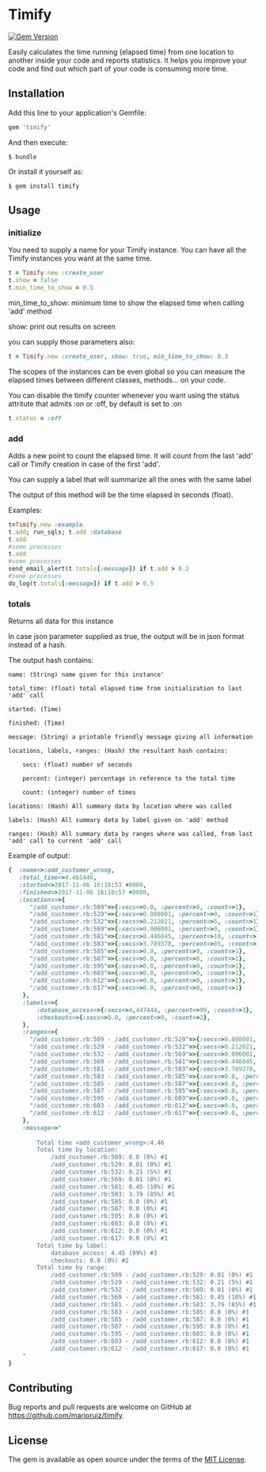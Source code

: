 # Timify

[![Gem Version](https://badge.fury.io/rb/timify.svg)](https://rubygems.org/gems/timify)

Easily calculates the time running (elapsed time) from one location to another inside your code and reports statistics. It helps you improve your code and find out which part of your code is consuming more time.

## Installation

Add this line to your application's Gemfile:

```ruby
gem 'timify'
```

And then execute:

    $ bundle

Or install it yourself as:

    $ gem install timify

## Usage

### initialize
You need to supply a name for your Timify instance. 
You can have all the Timify instances you want at the same time.
```ruby
t = Timify.new :create_user
t.show = false
t.min_time_to_show = 0.5
```
min_time_to_show: minimum time to show the elapsed time when calling 'add' method

show: print out results on screen

you can supply those parameters also:

```ruby
t = Timify.new :create_user, show: true, min_time_to_show: 0.3
```

The scopes of the instances can be even global so you can measure the elapsed times between different classes, methods... on your code.

You can disable the timify counter whenever you want using the status attritute that admits :on or :off, by default is set to :on

```ruby
t.status = :off
```

### add

Adds a new point to count the elapsed time. It will count from the last 'add' call or Timify creation in case of the first 'add'.

You can supply a label that will summarize all the ones with the same label

The output of this method will be the time elapsed in seconds (float).

Examples:

```ruby
t=Timify.new :example
t.add; run_sqls; t.add :database
t.add
#some processes
t.add
#some processes
send_email_alert(t.totals[:message]) if t.add > 0.2
#some processes
do_log(t.totals[:message]) if t.add > 0.5
```

### totals

Returns all data for this instance

In case json parameter supplied as true, the output will be in json format instead of a hash.

The output hash contains:

    name: (String) name given for this instance'

    total_time: (float) total elapsed time from initialization to last 'add' call

    started: (Time)

    finished: (Time)

    message: (String) a printable friendly message giving all information

    locations, labels, ranges: (Hash) the resultant hash contains:

        secs: (float) number of seconds

        percent: (integer) percentage in reference to the total time

        count: (integer) number of times

    locations: (Hash) All summary data by location where was called

    labels: (Hash) All summary data by label given on 'add' method

    ranges: (Hash) All summary data by ranges where was called, from last 'add' call to current 'add' call


Example of output:
```ruby
{  :name=>:add_customer_wrong, 
   :total_time=>4.461446, 
   :started=>2017-11-06 16:10:53 +0000, 
   :finished=>2017-11-06 16:10:57 +0000, 
   :locations=>{
      "/add_customer.rb:509"=>{:secs=>0.0, :percent=>0, :count=>1}, 
	  "/add_customer.rb:529"=>{:secs=>0.008001, :percent=>0, :count=>1}, 
	  "/add_customer.rb:532"=>{:secs=>0.212021, :percent=>5, :count=>1}, 
	  "/add_customer.rb:569"=>{:secs=>0.006001, :percent=>0, :count=>1}, 
	  "/add_customer.rb:581"=>{:secs=>0.446045, :percent=>10, :count=>1}, 
	  "/add_customer.rb:583"=>{:secs=>3.789378, :percent=>85, :count=>1}, 
	  "/add_customer.rb:585"=>{:secs=>0.0, :percent=>0, :count=>1}, 
	  "/add_customer.rb:587"=>{:secs=>0.0, :percent=>0, :count=>1}, 
	  "/add_customer.rb:595"=>{:secs=>0.0, :percent=>0, :count=>1}, 
	  "/add_customer.rb:603"=>{:secs=>0.0, :percent=>0, :count=>1}, 
	  "/add_customer.rb:612"=>{:secs=>0.0, :percent=>0, :count=>1}, 
	  "/add_customer.rb:617"=>{:secs=>0.0, :percent=>0, :count=>1}
	}, 
	:labels=>{
		:database_access=>{:secs=>4,447444, :percent=>99, :count=>3},
		:checkouts=>{:secs=>0.0, :percent=>0, :count=>2},
	}, 
	:ranges=>{
	  "/add_customer.rb:509 - /add_customer.rb:529"=>{:secs=>0.008001, :percent=>0, :count=>1}, 
	  "/add_customer.rb:529 - /add_customer.rb:532"=>{:secs=>0.212021, :percent=>5, :count=>1}, 
	  "/add_customer.rb:532 - /add_customer.rb:569"=>{:secs=>0.006001, :percent=>0, :count=>1}, 
	  "/add_customer.rb:569 - /add_customer.rb:581"=>{:secs=>0.446045, :percent=>10, :count=>1}, 
	  "/add_customer.rb:581 - /add_customer.rb:583"=>{:secs=>3.789378, :percent=>85, :count=>1}, 
	  "/add_customer.rb:583 - /add_customer.rb:585"=>{:secs=>0.0, :percent=>0, :count=>1}, 
	  "/add_customer.rb:585 - /add_customer.rb:587"=>{:secs=>0.0, :percent=>0, :count=>1}, 
	  "/add_customer.rb:587 - /add_customer.rb:595"=>{:secs=>0.0, :percent=>0, :count=>1}, 
	  "/add_customer.rb:595 - /add_customer.rb:603"=>{:secs=>0.0, :percent=>0, :count=>1}, 
	  "/add_customer.rb:603 - /add_customer.rb:612"=>{:secs=>0.0, :percent=>0, :count=>1}, 
	  "/add_customer.rb:612 - /add_customer.rb:617"=>{:secs=>0.0, :percent=>0, :count=>1}
	}, 
	:message=>"
	
		Total time <add_customer_wrong>:4.46
		Total time by location:
			/add_customer.rb:509: 0.0 (0%) #1
			/add_customer.rb:529: 0.01 (0%) #1
			/add_customer.rb:532: 0.21 (5%) #1
			/add_customer.rb:569: 0.01 (0%) #1
			/add_customer.rb:581: 0.45 (10%) #1
			/add_customer.rb:583: 3.79 (85%) #1
			/add_customer.rb:585: 0.0 (0%) #1
			/add_customer.rb:587: 0.0 (0%) #1
			/add_customer.rb:595: 0.0 (0%) #1
			/add_customer.rb:603: 0.0 (0%) #1
			/add_customer.rb:612: 0.0 (0%) #1
			/add_customer.rb:617: 0.0 (0%) #1
		Total time by label:
			database_access: 4.45 (99%) #3
			checkouts: 0.0 (0%) #2
		Total time by range:
			/add_customer.rb:509 - /add_customer.rb:529: 0.01 (0%) #1
			/add_customer.rb:529 - /add_customer.rb:532: 0.21 (5%) #1
			/add_customer.rb:532 - /add_customer.rb:569: 0.01 (0%) #1
			/add_customer.rb:569 - /add_customer.rb:581: 0.45 (10%) #1
			/add_customer.rb:581 - /add_customer.rb:583: 3.79 (85%) #1
			/add_customer.rb:583 - /add_customer.rb:585: 0.0 (0%) #1
			/add_customer.rb:585 - /add_customer.rb:587: 0.0 (0%) #1
			/add_customer.rb:587 - /add_customer.rb:595: 0.0 (0%) #1
			/add_customer.rb:595 - /add_customer.rb:603: 0.0 (0%) #1
			/add_customer.rb:603 - /add_customer.rb:612: 0.0 (0%) #1
			/add_customer.rb:612 - /add_customer.rb:617: 0.0 (0%) #1
	"
}
```


## Contributing

Bug reports and pull requests are welcome on GitHub at https://github.com/marioruiz/timify.


## License

The gem is available as open source under the terms of the [MIT License](http://opensource.org/licenses/MIT).

